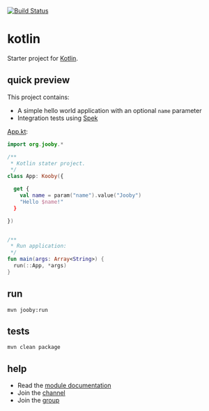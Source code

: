 [![Build Status](https://travis-ci.org/jooby-project/kotlin-starter.svg?branch=master)](https://travis-ci.org/jooby-project/kotlin-starter)
# kotlin

Starter project for [Kotlin](http://kotlinlang.org/).

## quick preview

This project contains:

- A simple hello world application with an optional `name` parameter
- Integration tests using [Spek](http://spekframework.org)

[App.kt](https://github.com/jooby-project/kotlin-starter/blob/master/src/main/kotlin/starter/kotlin/App.kt):

```kotlin
import org.jooby.*

/**
 * Kotlin stater project.
 */
class App: Kooby({

  get {
    val name = param("name").value("Jooby")
    "Hello $name!"
  }

})


/**
 * Run application:
 */
fun main(args: Array<String>) {
  run(::App, *args)
}

```

## run

    mvn jooby:run

## tests

    mvn clean package

## help

* Read the [module documentation](http://jooby.org/doc/lang-kotlin)
* Join the [channel](https://gitter.im/jooby-project/jooby)
* Join the [group](https://groups.google.com/forum/#!forum/jooby-project)
